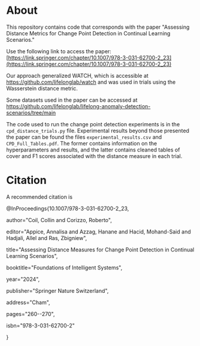 # About

This repository contains code that corresponds with the paper "Assessing Distance Metrics for Change Point Detection in Continual Learning Scenarios." 

Use the following link to access the paper: [https://link.springer.com/chapter/10.1007/978-3-031-62700-2_23](https://link.springer.com/chapter/10.1007/978-3-031-62700-2_23)

Our approach generalized WATCH, which is accessible at https://github.com/lifelonglab/watch and was used in trials using the Wasserstein distance metric. 

Some datasets used in the paper can be accessed at https://github.com/lifelonglab/lifelong-anomaly-detection-scenarios/tree/main 

The code used to run the change point detection experiments is in the `cpd_distance_trials.py` file. Experimental results beyond those presented the paper can be found the files `experimental_results.csv` and `CPD_Full_Tables.pdf`. The former contains information on the hyperparameters and results, and the latter contains cleaned tables of cover and F1 scores associated with the distance measure in each trial. 

# Citation
A recommended citation is 

@InProceedings{10.1007/978-3-031-62700-2_23,

  author="Coil, Collin and Corizzo, Roberto",
  
  editor="Appice, Annalisa and Azzag, Hanane and Hacid, Mohand-Said and Hadjali, Allel and Ras, Zbigniew",
  
  title="Assessing Distance Measures for Change Point Detection in Continual Learning Scenarios",
  
  booktitle="Foundations of Intelligent Systems",
  
  year="2024",
  
  publisher="Springer Nature Switzerland",
  
  address="Cham",
  
  pages="260--270",
  
  isbn="978-3-031-62700-2"
  
}

